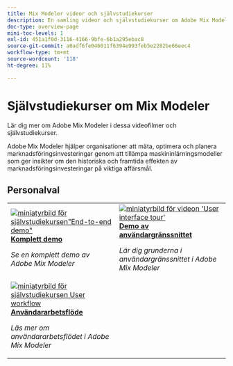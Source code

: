 ```yaml
---
title: Mix Modeler videor och självstudiekurser
description: En samling videor och självstudiekurser om Adobe Mix Modeler.
doc-type: overview-page
mini-toc-levels: 1
exl-id: 451a1f0d-3116-4166-9bfe-6b1a295ebac8
source-git-commit: a0adf6fe046011f6394e993feb5e2282be66eec4
workflow-type: tm+mt
source-wordcount: '118'
ht-degree: 11%

---
```


# Självstudiekurser om Mix Modeler

Lär dig mer om Adobe Mix Modeler i dessa videofilmer och självstudiekurser.

Adobe Mix Modeler hjälper organisationer att mäta, optimera och planera marknadsföringsinvesteringar genom att tillämpa maskininlärningsmodeller som ger insikter om den historiska och framtida effekten av marknadsföringsinvesteringar på viktiga affärsmål.


<div id="recs-overview-body-1"></div>
<div id="recs-overview-body-2"></div>
<div id="recs-overview-body-3"></div>
<div id="recs-overview-body-4"></div>
<div id="recs-overview-body-5"></div>
<div id="recs-overview-body-6"></div>

## Personalval

<div id="staff-picks-section">
<table style="margin-top: 0 !important">
<tr>
  <td>
    <a href="intro/demo.md">
      <img alt="miniatyrbild för självstudiekursen&quot;End-to-end demo&quot;" src="https://video.tv.adobe.com/v/3440794?format=jpeg" />
    </a>
    <div>
      <a href="intro/demo.md">
    <strong> Komplett demo</strong>
    </a>
    </div>
    <p>
    <em>Se en komplett demo av Adobe Mix Modeler</em>
    <p>
  </td>
  <td>
    <a href="intro/user-interface-tour.md">
      <img alt="miniatyrbild för videon &apos;User interface tour&apos;" src="https://video.tv.adobe.com/v/3424851?format=jpeg" />
    </a>
    <div>
      <a href="intro/user-interface-tour.md">
    <strong> Demo av användargränssnittet </strong>
    </a>
    </div>
    <p>
    <em>Lär dig grunderna i användargränssnittet i Adobe Mix Modeler</em>
    <p>
  </td>
</tr>
  <td>
    <a href="intro/user-workflow.md">
      <img alt="miniatyrbild för självstudiekursen User workflow" src="https://video.tv.adobe.com/v/3424854?format=jpeg" />
    </a>
    <div>
      <a href="intro/user-workflow.md">
    <strong> Användararbetsflöde </strong>
    </a>
    </div>
    <p>
    <em>Läs mer om användararbetsflödet i Adobe Mix Modeler</em>
    <p>
  </td>
</table>

</div>
